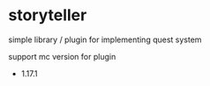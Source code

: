 # storyteller
simple library / plugin for implementing quest system

support mc version for plugin
- 1.17.1
